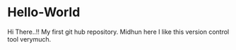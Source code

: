 # Hello-World

Hi There..!!
My first git hub  repository. 
Midhun here I like this version control tool verymuch.
